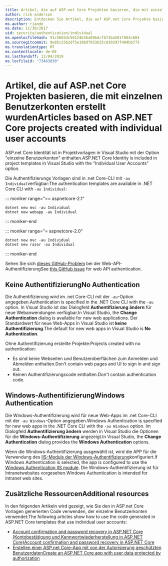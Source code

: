 ```yaml
---
title: Artikel, die auf ASP.net Core Projekten basieren, die mit einzelnen Benutzerkonten erstellt wurden
author: rick-anderson
description: Entdecken Sie Artikel, die auf ASP.net Core Projekte basieren, die mit einzelnen Benutzerkonten erstellt wurden.
ms.author: riande
ms.date: 11/30/2017
uid: security/authentication/individual
ms.openlocfilehash: 91c5665dc50124b3ba09bdcfbf3ba501f684c604
ms.sourcegitcommit: 9e85c2562df5e108d7933635c830297f484bb775
ms.translationtype: MT
ms.contentlocale: de-DE
ms.lasthandoff: 11/04/2019
ms.locfileid: "73463030"
---
```

# <a name="articles-based-on-aspnet-core-projects-created-with-individual-user-accounts"></a><span data-ttu-id="46fc3-103">Artikel, die auf ASP.net Core Projekten basieren, die mit einzelnen Benutzerkonten erstellt wurden</span><span class="sxs-lookup"><span data-stu-id="46fc3-103">Articles based on ASP.NET Core projects created with individual user accounts</span></span>

<span data-ttu-id="46fc3-104">ASP.net Core Identität ist in Projektvorlagen in Visual Studio mit der Option "einzelne Benutzerkonten" enthalten.</span><span class="sxs-lookup"><span data-stu-id="46fc3-104">ASP.NET Core Identity is included in project templates in Visual Studio with the "Individual User Accounts" option.</span></span>

<span data-ttu-id="46fc3-105">Die Authentifizierungs Vorlagen sind in .net Core-CLI mit `-au Individual`verfügbar:</span><span class="sxs-lookup"><span data-stu-id="46fc3-105">The authentication templates are available in .NET Core CLI with `-au Individual`:</span></span>

::: moniker range=">= aspnetcore-2.1"

```dotnetcli
dotnet new mvc -au Individual
dotnet new webapp -au Individual
```

::: moniker-end

::: moniker range="= aspnetcore-2.0"

```dotnetcli
dotnet new mvc -au Individual
dotnet new razor -au Individual
```

::: moniker-end

<span data-ttu-id="46fc3-106">Sehen Sie sich [dieses GitHub-Problem](https://github.com/aspnet/AspNetCore/issues/5833) bei der Web-API-Authentifizierung</span><span class="sxs-lookup"><span data-stu-id="46fc3-106">See [this GitHub issue](https://github.com/aspnet/AspNetCore/issues/5833) for web API authentication.</span></span>

<a name="no"></a>

## <a name="no-authentication"></a><span data-ttu-id="46fc3-107">Keine Authentifizierung</span><span class="sxs-lookup"><span data-stu-id="46fc3-107">No Authentication</span></span>

<span data-ttu-id="46fc3-108">Die Authentifizierung wird im .net Core-CLI mit der `-au`-Option angegeben.</span><span class="sxs-lookup"><span data-stu-id="46fc3-108">Authentication is specified in the .NET Core CLI with the `-au` option.</span></span> <span data-ttu-id="46fc3-109">In Visual Studio ist das Dialogfeld **Authentifizierung ändern** für neue Webanwendungen verfügbar.</span><span class="sxs-lookup"><span data-stu-id="46fc3-109">In Visual Studio, the **Change Authentication** dialog is available for new web applications.</span></span> <span data-ttu-id="46fc3-110">Der Standardwert für neue Web-Apps in Visual Studio ist **keine Authentifizierung**.</span><span class="sxs-lookup"><span data-stu-id="46fc3-110">The default for new web apps in Visual Studio is **No Authentication**.</span></span>

<span data-ttu-id="46fc3-111">Ohne Authentifizierung erstellte Projekte:</span><span class="sxs-lookup"><span data-stu-id="46fc3-111">Projects created with no authentication:</span></span>

* <span data-ttu-id="46fc3-112">Es sind keine Webseiten und Benutzeroberflächen zum Anmelden und Abmelden enthalten.</span><span class="sxs-lookup"><span data-stu-id="46fc3-112">Don't contain web pages and UI to sign in and sign out.</span></span>
* <span data-ttu-id="46fc3-113">Keinen Authentifizierungscode enthalten.</span><span class="sxs-lookup"><span data-stu-id="46fc3-113">Don't contain authentication code.</span></span>

<a name="win"></a>

## <a name="windows-authentication"></a><span data-ttu-id="46fc3-114">Windows-Authentifizierung</span><span class="sxs-lookup"><span data-stu-id="46fc3-114">Windows Authentication</span></span>

<span data-ttu-id="46fc3-115">Die Windows-Authentifizierung wird für neue Web-Apps im .net Core-CLI mit der `-au Windows`-Option angegeben.</span><span class="sxs-lookup"><span data-stu-id="46fc3-115">Windows Authentication is specified for new web apps in the .NET Core CLI with the `-au Windows` option.</span></span> <span data-ttu-id="46fc3-116">Im Dialogfeld **Authentifizierung ändern** werden in Visual Studio die Optionen für die **Windows-Authentifizierung** angezeigt.</span><span class="sxs-lookup"><span data-stu-id="46fc3-116">In Visual Studio, the **Change Authentication** dialog provides the **Windows Authentication** options.</span></span>

<span data-ttu-id="46fc3-117">Wenn die Windows-Authentifizierung ausgewählt ist, wird die APP für die Verwendung des [IIS-Moduls der Windows-Authentifizierung](xref:host-and-deploy/iis/modules)konfiguriert.</span><span class="sxs-lookup"><span data-stu-id="46fc3-117">If Windows Authentication is selected, the app is configured to use the [Windows Authentication IIS module](xref:host-and-deploy/iis/modules).</span></span> <span data-ttu-id="46fc3-118">Die Windows-Authentifizierung ist für Intranetwebsites vorgesehen.</span><span class="sxs-lookup"><span data-stu-id="46fc3-118">Windows Authentication is intended for Intranet web sites.</span></span>

## <a name="additional-resources"></a><span data-ttu-id="46fc3-119">Zusätzliche Ressourcen</span><span class="sxs-lookup"><span data-stu-id="46fc3-119">Additional resources</span></span>

<span data-ttu-id="46fc3-120">In den folgenden Artikeln wird gezeigt, wie Sie den in ASP.net Core Vorlagen generierten Code verwenden, der einzelne Benutzerkonten verwendet:</span><span class="sxs-lookup"><span data-stu-id="46fc3-120">The following articles show how to use the code generated in ASP.NET Core templates that use individual user accounts:</span></span>

* [<span data-ttu-id="46fc3-121">Account confirmation and password recovery in ASP.NET Core (Kontobestätigung und Kennwortwiederherstellung in ASP.NET Core)</span><span class="sxs-lookup"><span data-stu-id="46fc3-121">Account confirmation and password recovery in ASP.NET Core</span></span>](xref:security/authentication/accconfirm)
* [<span data-ttu-id="46fc3-122">Erstellen einer ASP.net Core-App mit von der Autorisierung geschützten Benutzerdaten</span><span class="sxs-lookup"><span data-stu-id="46fc3-122">Create an ASP.NET Core app with user data protected by authorization</span></span>](xref:security/authorization/secure-data)

